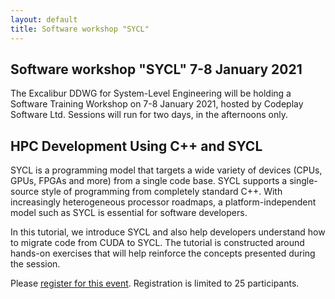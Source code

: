 ```yaml
---
layout: default
title: Software workshop "SYCL"
---
```


## Software workshop "SYCL" 7-8 January 2021

The Excalibur DDWG for System-Level Engineering will be holding a
Software Training Workshop on 7-8 January 2021, hosted by Codeplay
Software Ltd. Sessions will run for two days, in the afternoons only.


## HPC Development Using C++ and SYCL

SYCL is a programming model that targets a wide variety of devices
(CPUs, GPUs, FPGAs and more) from a single code base. SYCL supports a
single-source style of programming from completely standard C++. With
increasingly heterogeneous processor roadmaps, a platform-independent
model such as SYCL is essential for software developers.

In this tutorial, we introduce SYCL and also help developers
understand how to migrate code from CUDA to SYCL. The tutorial is
constructed around hands-on exercises that will help reinforce the
concepts presented during the session.

Please [register for this event](https://www.eventbrite.co.uk/e/hpc-development-using-c-and-sycl-tickets-133326062843). Registration is limited to 25 participants.
